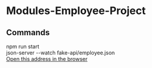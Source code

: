 # Modules-Employee-Project
## Commands
npm run start <br/>
json-server --watch fake-api/employee.json <br/>
[Open this address in the browser](http://localhost:3000/)
